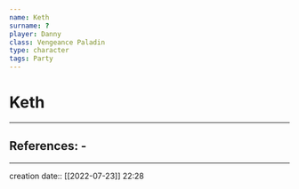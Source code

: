 ```yaml
---
name: Keth
surname: ?
player: Danny
class: Vengeance Paladin
type: character
tags: Party
---
```


# Keth 
___ 
## References: - 
--- 
creation date:: [[2022-07-23]] 22:28